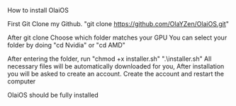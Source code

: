 How to install OlaiOS

First Git Clone my Github.
"git clone https://github.com/OlaYZen/OlaiOS.git"

After git clone Choose which folder matches your GPU
You can select your folder by doing
"cd Nvidia" or "cd AMD"

After entering the folder, run
"chmod +x installer.sh"
".\installer.sh"
All necessary files will be automatically downloaded for you,
After installation you will be asked to create an account. Create the account and restart the computer

OlaiOS should be fully installed
